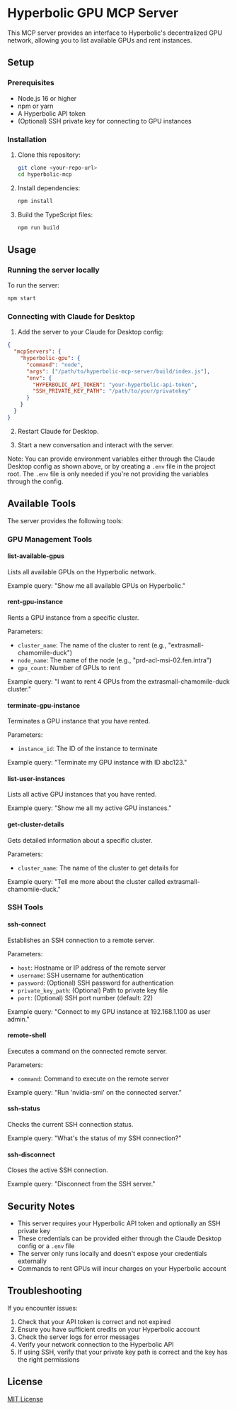 # Hyperbolic GPU MCP Server

This MCP server provides an interface to Hyperbolic's decentralized GPU network, allowing you to list available GPUs and rent instances.

## Setup

### Prerequisites

- Node.js 16 or higher
- npm or yarn
- A Hyperbolic API token
- (Optional) SSH private key for connecting to GPU instances

### Installation

1. Clone this repository:

   ```bash
   git clone <your-repo-url>
   cd hyperbolic-mcp
   ```

2. Install dependencies:

   ```bash
   npm install
   ```

3. Build the TypeScript files:
   ```bash
   npm run build
   ```

## Usage

### Running the server locally

To run the server:

```bash
npm start
```

### Connecting with Claude for Desktop

1. Add the server to your Claude for Desktop config:

```json
{
  "mcpServers": {
    "hyperbolic-gpu": {
      "command": "node",
      "args": ["/path/to/hyperbolic-mcp-server/build/index.js"],
      "env": {
        "HYPERBOLIC_API_TOKEN": "your-hyperbolic-api-token",
        "SSH_PRIVATE_KEY_PATH": "/path/to/your/privatekey"
      }
    }
  }
}
```

2. Restart Claude for Desktop.

3. Start a new conversation and interact with the server.

Note: You can provide environment variables either through the Claude Desktop config as shown above, or by creating a `.env` file in the project root. The `.env` file is only needed if you're not providing the variables through the config.

## Available Tools

The server provides the following tools:

### GPU Management Tools

#### list-available-gpus

Lists all available GPUs on the Hyperbolic network.

Example query: "Show me all available GPUs on Hyperbolic."

#### rent-gpu-instance

Rents a GPU instance from a specific cluster.

Parameters:

- `cluster_name`: The name of the cluster to rent (e.g., "extrasmall-chamomile-duck")
- `node_name`: The name of the node (e.g., "prd-acl-msi-02.fen.intra")
- `gpu_count`: Number of GPUs to rent

Example query: "I want to rent 4 GPUs from the extrasmall-chamomile-duck cluster."

#### terminate-gpu-instance

Terminates a GPU instance that you have rented.

Parameters:

- `instance_id`: The ID of the instance to terminate

Example query: "Terminate my GPU instance with ID abc123."

#### list-user-instances

Lists all active GPU instances that you have rented.

Example query: "Show me all my active GPU instances."

#### get-cluster-details

Gets detailed information about a specific cluster.

Parameters:

- `cluster_name`: The name of the cluster to get details for

Example query: "Tell me more about the cluster called extrasmall-chamomile-duck."

### SSH Tools

#### ssh-connect

Establishes an SSH connection to a remote server.

Parameters:

- `host`: Hostname or IP address of the remote server
- `username`: SSH username for authentication
- `password`: (Optional) SSH password for authentication
- `private_key_path`: (Optional) Path to private key file
- `port`: (Optional) SSH port number (default: 22)

Example query: "Connect to my GPU instance at 192.168.1.100 as user admin."

#### remote-shell

Executes a command on the connected remote server.

Parameters:

- `command`: Command to execute on the remote server

Example query: "Run 'nvidia-smi' on the connected server."

#### ssh-status

Checks the current SSH connection status.

Example query: "What's the status of my SSH connection?"

#### ssh-disconnect

Closes the active SSH connection.

Example query: "Disconnect from the SSH server."

## Security Notes

- This server requires your Hyperbolic API token and optionally an SSH private key
- These credentials can be provided either through the Claude Desktop config or a `.env` file
- The server only runs locally and doesn't expose your credentials externally
- Commands to rent GPUs will incur charges on your Hyperbolic account

## Troubleshooting

If you encounter issues:

1. Check that your API token is correct and not expired
2. Ensure you have sufficient credits on your Hyperbolic account
3. Check the server logs for error messages
4. Verify your network connection to the Hyperbolic API
5. If using SSH, verify that your private key path is correct and the key has the right permissions

## License

[MIT License](LICENSE)
